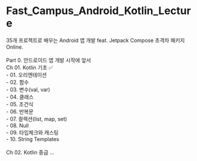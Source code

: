 # Fast_Campus_Android_Kotlin_Lecture

35개 프로젝트로 배우는 Android 앱 개발 feat. Jetpack Compose 초격차 패키지 Online.
<br>
<br>
Part 0. 안드로이드 앱 개발 시작에 앞서<br>
Ch 01. Kotlin 기초 ✅<br>
       - 01. 오리엔테이션<br>
       - 02. 함수<br>
       - 03. 변수(val, var)<br>
       - 04. 클래스<br>
       - 05. 조건식<br>
       - 06. 반복문<br>
       - 07. 컬렉션(list, map, set)<br>
       - 08. Null<br>
       - 09. 타입체크와 캐스팅<br>
       - 10. String Templates<br><br>
Ch 02. Kotlin 중급 ...
